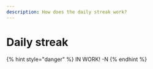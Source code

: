 ```yaml
---
description: How does the daily streak work?
---
```


# Daily streak

{% hint style="danger" %}
IN WORK! -N
{% endhint %}

